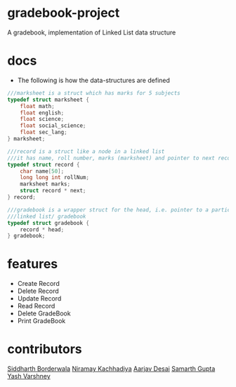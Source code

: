 # gradebook-project
A gradebook, implementation of Linked List data structure

# docs
* The following is how the data-structures are defined
```c
///marksheet is a struct which has marks for 5 subjects
typedef struct marksheet {
	float math;
	float english;
	float science;
	float social_science;
	float sec_lang;
} marksheet;

///record is a struct like a node in a linked list
///it has name, roll number, marks (marksheet) and pointer to next record
typedef struct record {
	char name[50];
	long long int rollNum;
	marksheet marks;
	struct record * next;
} record;

///gradebook is a wrapper struct for the head, i.e. pointer to a particular
///linked list/ gradebook
typedef struct gradebook {
	record * head;
} gradebook;
```

# features
  * Create Record
  * Delete Record
  * Update Record
  * Read Record
  * Delete GradeBook
  * Print GradeBook

# contributors
[Siddharth Borderwala](https://github.com/siddharthborderwala)
[Niramay Kachhadiya](https://github.com/niramay447)
[Aarjav Desai](https://github.com/Aarjav-D)
[Samarth Gupta](https://github.com/sgupta2501)
[Yash Varshney](https://github.com/HelBlazer)

